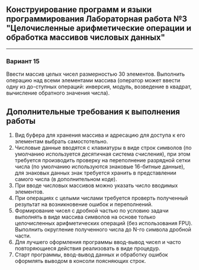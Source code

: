 ## Конструирование программ и языки программирования Лабораторная работа №3 "Целочисленные арифметические операции и обработка массивов числовых данных"

___

### Вариант 15
Ввести массив целых чисел размерностью 30 элементов. Выполнить операцию над всеми элементами массива (оператор может ввести одну из до-ступных операций: инверсия, модуль, возведение в квадрат, вычисление обратного значения числа).

## Дополнительные требования к выполнения работы 
1. Вид буфера для хранения массива и адресацию для доступа к его элементам выбрать самостотельно.
2. Числовые данные вводятся с клавиатуры в виде строк символов (по умолчанию используется десятичная система счисления), при этом требуется производить проверку на переполнение разрядной сетки числа (по умолчанию используются знаковые 16-битные данные), для знаковых данных знак требуется хранить в представлении самого числа (в дополнительном коде).
3. При вводе числовых массивов можно указать число вводимых элементов.
4. При операциях с целыми числами требуется проверть полученный результат на возникновение ошибок и переполнений.
5. Формирование чисел с дробной частью по условию задачи выполнять в виде массива символов на основе только целочисленных арифметических операций (без использования FPU). Выполнить округление полученного числа до N-го символа дробной части.
6. Для лучшего оформления программы ввод-вывод чисел и часто повторяющиеся действия реализовать в виде процедур.
7. Старт программы, ввод-вывод данных и обработку ошибок оформлять выводом в консоли поясняющих строк.
